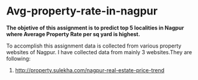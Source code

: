 # Avg-property-rate-in-nagpur

**The objetive of this assignment is to predict top 5 localities in Nagpur where Average Property Rate per sq yard is highest.**

To accomplish this assignment data is collected from various property websites of Nagpur. I have collected data from mainly 3 websites.They are following:
1. http://property.sulekha.com/nagpur-real-estate-price-trend

